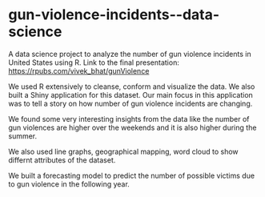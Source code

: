 # gun-violence-incidents--data-science
A data science project to analyze the number of gun violence incidents in United States using R.
Link to the final presentation: https://rpubs.com/vivek_bhat/gunViolence

We used R extensively to cleanse, conform and visualize the data. We also built a Shiny application for this dataset. Our main focus in this application was to tell a story on how number of gun violence incidents are changing. 

We found some very interesting insights from the data like the number of gun violences are higher over the weekends and it is also higher during the summer.

We also used line graphs, geographical mapping, word cloud to show differnt attributes of the dataset.

We built a forecasting model to predict the number of possible victims due to gun violence in the following year.
